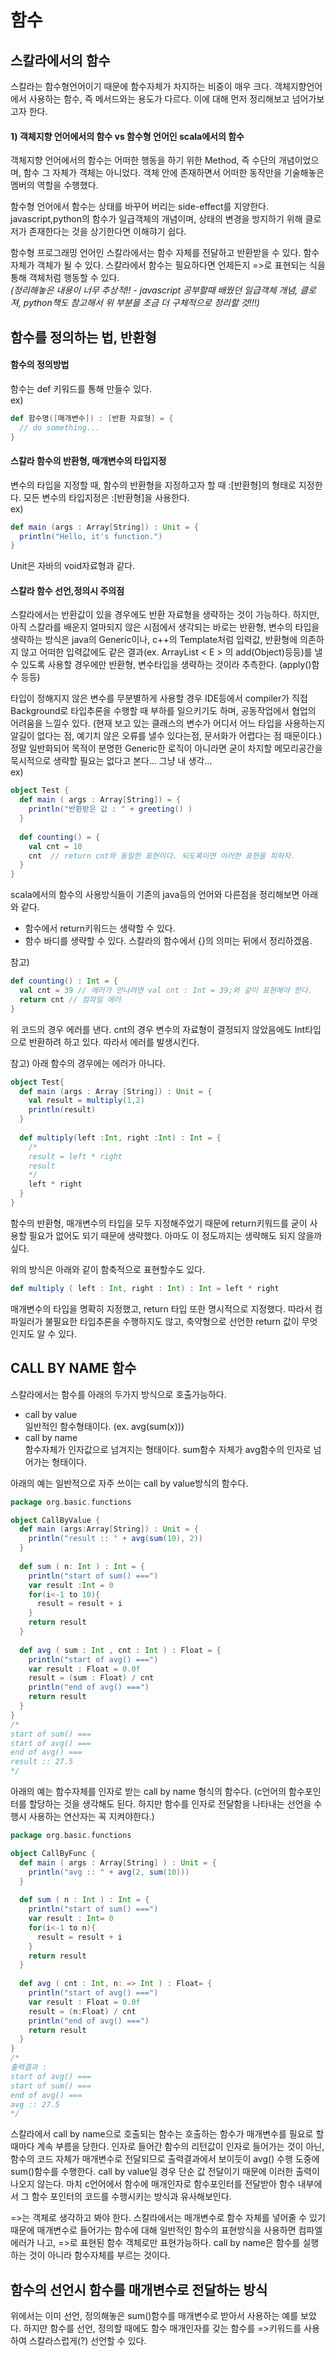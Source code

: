 # 함수
## 스칼라에서의 함수  
스칼라는 함수형언어이기 때문에 함수자체가 차지하는 비중이 매우 크다. 객체지향언어에서 사용하는 함수, 즉 메서드와는 용도가 다르다. 이에 대해 먼저 정리해보고 넘어가보고자 한다.  
#### 1) 객체지향 언어에서의 함수 vs 함수형 언어인 scala에서의 함수
객체지향 언어에서의 함수는 어떠한 행동을 하기 위한 Method, 즉 수단의 개념이었으며, 함수 그 자체가 객체는 아니었다. 객체 안에 존재하면서 어떠한 동작만을 기술해놓은 멤버의 역할을 수행했다.  
  
함수형 언어에서 함수는 상태를 바꾸어 버리는 side-effect를 지양한다. javascript,python의 함수가 일급객체의 개념이며, 상태의 변경을 방지하기 위해 클로저가 존재한다는 것을 상기한다면 이해햐기 쉽다.  
  
함수형 프로그래밍 언어인 스칼라에서는 함수 자체를 전달하고 반환받을 수 있다. 함수 자체가 객체가 될 수 있다. 스칼라에서 함수는 필요하다면 언제든지 =>로 표현되는 식을 통해 객체처럼 행동할 수 있다.  
*(정리해놓은 내용이 너무 추상적!! - javascript 공부할때 배웠던 일급객체 개념, 클로져, python책도 참고해서 위 부분을 조금 더 구체적으로 정리할 것!!!)*  

## 함수를 정의하는 법, 반환형
#### 함수의 정의방법
함수는 def 키워드를 통해 만들수 있다.  
ex)
```scala
def 함수명([매개변수]) : [반환 자료형] = {
  // do something...
}
```

#### 스칼라 함수의 반환형, 매개변수의 타입지정  
변수의 타입을 지정할 때, 함수의 반환형을 지정하고자 할 때 :[반환형]의 형태로 지정한다. 모든 변수의 타입지정은 :[반환형]을 사용한다.  
ex)
```scala
def main (args : Array[String]) : Unit = {
  println("Hello, it's function.")
}
```
Unit은 자바의 void자료형과 같다.  
  
#### 스칼라 함수 선언,정의시 주의점
스칼라에서는 반환값이 있을 경우에도 반환 자료형을 생략하는 것이 가능하다. 하지만, 아직 스칼라를 배운지 얼마되지 않은 시점에서 생각되는 바로는 반환형, 변수의 타입을 생략하는 방식은 java의 Generic이나, c++의 Template처럼 입력값, 반환형에 의존하지 않고 어떠한 입력값에도 같은 결과(ex. ArrayList < E > 의 add(Object)등등)를 낼 수 있도록 사용할 경우에만 반환형, 변수타입을 생략하는 것이라 추측한다. (apply()함수 등등)  
  
타입이 정해지지 않은 변수를 무분별하게 사용할 경우 IDE등에서 compiler가 직접 Background로 타입추론을 수행할 때 부하를 일으키기도 하며, 공동작업에서 협업의 어려움을 느낄수 있다. (현재 보고 있는 클래스의 변수가 어디서 어느 타입을 사용하는지 알길이 없다는 점, 예기치 않은 오류를 낼수 있다는점, 문서화가 어렵다는 점 때문이다.) 정말 일반화되어 목적이 분명한 Generic한 로직이 아니라면 굳이 차지할 메모리공간을 묵시적으로 생략할 필요는 없다고 본다... 그냥 내 생각...  
ex)
```scala
object Test {
  def main ( args : Array[String]) = {
    println("반환받은 값 : " + greeting() )
  }
  
  def counting() = {
    val cnt = 10
    cnt  // return cnt와 동일한 표현이다. 되도록이면 이러한 표현을 피하자.
  }
}
```
scala에서의 함수의 사용방식들이 기존의 java등의 언어와 다른점을 정리해보면 아래와 같다.
 * 함수에서 return키워드는 생략할 수 있다.  
 * 함수 바디를 생략할 수 있다. 스칼라의 함수에서 {}의 의미는 뒤에서 정리하겠음.  

참고)
```scala
def counting() : Int = {
  val cnt = 39 // 에러가 안나려면 val cnt : Int = 39;와 같이 표현해야 한다.
  return cnt // 컴파일 에러
}
```
위 코드의 경우 에러를 낸다. cnt의 경우 변수의 자료형이 결정되지 않았음에도 Int타입으로 반환하려 하고 있다. 따라서 에러를 발생시킨다.  

참고)
아래 함수의 경우에는 에러가 아니다.
```scala
object Test{
  def main (args : Array [String]) : Unit = {
    val result = multiply(1,2)
    println(result)
  }
  
  def multiply(left :Int, right :Int) : Int = {
    /*
    result = left * right
    result
    */
    left * right
  }
}
```
함수의 반환형, 매개변수의 타입을 모두 지정해주었기 때문에 return키워드를 굳이 사용할 필요가 없어도 되기 때문에 생략했다. 아마도 이 정도까지는 생략해도 되지 않을까 싶다.  

위의 방식은 아래와 같이 함축적으로 표현할수도 있다.  
```scala
def multiply ( left : Int, right : Int) : Int = left * right
```
매개변수의 타입을 명확히 지정했고, return 타입 또한 명시적으로 지정했다. 따라서 컴파일러가 불필요한 타입추론을 수행하지도 않고, 축약형으로 선언한 return 값이 무엇인지도 알 수 있다.  
  
## CALL BY NAME 함수  
스칼라에서는 함수를 아래의 두가지 방식으로 호출가능하다.
 * call by value  
    일반적인 함수형태이다. (ex. avg(sum(x)))  
 * call by name  
    함수자체가 인자값으로 넘겨지는 형태이다. sum함수 자체가 avg함수의 인자로 넘어가는 형태이다.  

아래의 예는 일반적으로 자주 쓰이는 call by value방식의 함수다.  
```scala
package org.basic.functions

object CallByValue {
  def main (args:Array[String]) : Unit = {
    println("result :: " + avg(sum(10), 2))
  }
  
  def sum ( n: Int ) : Int = {
    println("start of sum() ===")
    var result :Int = 0
    for(i<-1 to 10){
      result = result + i
    }
    return result
  }
  
  def avg ( sum : Int , cnt : Int ) : Float = {
    println("start of avg() ===")
    var result : Float = 0.0f
    result = (sum : Float) / cnt
    println("end of avg() ===")
    return result
  }
}
/*
start of sum() ===
start of avg() ===
end of avg() ===
result :: 27.5
*/
```

아래의 예는 함수자체를 인자로 받는 call by name 형식의 함수다. (c언어의 함수포인터를 할당하는 것을 생각해도 된다. 하지만 함수를 인자로 전달함을 나타내는 선언을 수행시 사용하는 연산자는 꼭 지켜야한다.)
```scala
package org.basic.functions

object CallByFunc {
  def main ( args : Array[String] ) : Unit = {
    println("avg :: " + avg(2, sum(10)))
  }
  
  def sum ( n : Int ) : Int = {
    println("start of sum() ===")
    var result : Int= 0
    for(i<-1 to n){
      result = result + i
    }
    return result
  }
  
  def avg ( cnt : Int, n: => Int ) : Float= {
    println("start of avg() ===")
    var result : Float = 0.0f
    result = (n:Float) / cnt
    println("end of avg() ===")
    return result
  }
}
/*
출력결과 :
start of avg() ===
start of sum() ===
end of avg() ===
avg :: 27.5
*/
```

스칼라에서 call by name으로 호출되는 함수는 호출하는 함수가 매개변수를 필요로 할때마다 계속 부름을 당한다. 인자로 들어간 함수의 리턴값이 인자로 들어가는 것이 아닌, 함수의 코드 자체가 매개변수로 전달되므로 출력결과에서 보이듯이 avg() 수행 도중에 sum()함수를 수행한다. call by value일 경우 단순 값 전달이기 때문에 이러한 출력이 나오지 않는다. 마치 c언어에서 함수에 매개인자로 함수포인터를 전달받아 함수 내부에서 그 함수 포인터의 코드를 수행시키는 방식과 유사해보인다.  
  
=>는 객체로 생각하고 봐야 한다. 스칼라에서는 매개변수로 함수 자체를 넣어줄 수 있기 때문에 매개변수로 들어가는 함수에 대해 일반적인 함수의 표현방식을 사용하면 컴파엘에러가 나고, =>로 표현된 함수 객체로만 표현가능하다. call by name은 함수를 실행하는 것이 아니라 함수자체를 부르는 것이다.  
  
## 함수의 선언시 함수를 매개변수로 전달하는 방식
위에서는 이미 선언, 정의해놓은 sum()함수를 매개변수로 받아서 사용하는 예를 보았다. 하지만 함수를 선언, 정의할 때에도 함수 매개인자를 갖는 함수를 
=>키워드를 사용하여 스칼라스럽게(?) 선언할 수 있다.  

